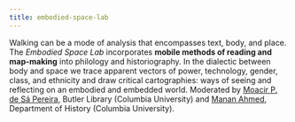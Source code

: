 ```yaml
---
title: embodied-space-lab
---
```


Walking can be a mode of analysis that encompasses text, body, and place. The *Embodied Space
Lab* incorporates **mobile methods of reading and map-making** into philology and
historiography. In the dialectic between body and space we trace apparent vectors of power,
technology, gender, class, and ethnicity and draw critical cartographies: ways of seeing and
reflecting on an embodied and embedded world. Moderated by [Moacir P. de Sá Pereira][mp],
Butler Library (Columbia University) and [Manan Ahmed][ma], Department of History (Columbia
University).

[ma]: https://history.columbia.edu/faculty/manan-ahmed/
[mp]: https://moacir.com/
